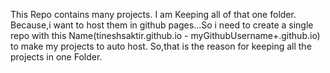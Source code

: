 This Repo contains many projects. I am Keeping all of that one folder. Because,i want to host them in github pages...So i need to create  a single repo with this Name(tineshsaktir.github.io - myGithubUsername+.github.io) to make my projects to auto host. So,that is the reason for keeping all the projects in one Folder.
